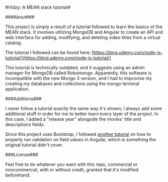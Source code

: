 #Vidzy: A MEAN stack tutorial#

###About###

This project is simply a result of a tutorial followed to learn the basics of the MEAN stack. It involves utilizing MongoDB and Angular to create an API and web interface for adding, modifying, and deleting video titles from a virtual catalog.

The tutorial I followed can be found here: [https://blog.udemy.com/node-js-tutorial/](https://blog.udemy.com/node-js-tutorial/)

This tutorial is technically outdated, and it suggests using an admin manager for MongoDB called Robomongo. Apparently, this software is incompatible with the new Mongo 3 version, and I had to improvise my creating my databases and collections using the mongo terminal application.

###Additions###

I never follow a tutorial exactly the same way it's shown; I always add some additional stuff in order for me to better learn every layer of the project. In this case, I added a "release year" alongside the movies' title and descriptions fields.

Since this project uses Bootstrap, I followed [another tutorial](http://blog.yodersolutions.com/bootstrap-form-validation-done-right-in-angularjs/) on how to properly run validation on field values in Angular, which is something the original tutorial didn't cover.

###License###

Feel free to do whatever you want with this repo, commercial or noncommercial, with or without credit, granted that it's modified beforehand.